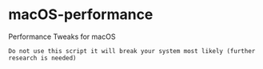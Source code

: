 # macOS-performance
Performance Tweaks for macOS

```
Do not use this script it will break your system most likely (further research is needed)
```
